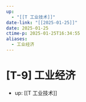 ```yaml
---
up:
  - "[[T 工业技术]]"
date-link: "[[2025-01-25]]"
date: 2025-01-25
ctime-p: 2025-01-25T16:34:55
aliases:
  - 工业经济
---
```


# [T-9] 工业经济

- up: [[T 工业技术]]
